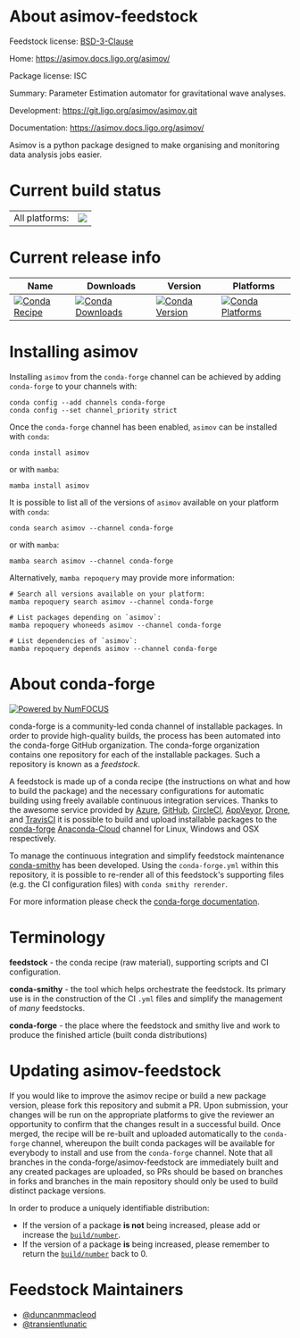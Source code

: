 About asimov-feedstock
======================

Feedstock license: [BSD-3-Clause](https://github.com/conda-forge/asimov-feedstock/blob/main/LICENSE.txt)

Home: https://asimov.docs.ligo.org/asimov/

Package license: ISC

Summary: Parameter Estimation automator for gravitational wave analyses.

Development: https://git.ligo.org/asimov/asimov.git

Documentation: https://asimov.docs.ligo.org/asimov/

Asimov is a python package designed to make organising and monitoring data analysis jobs easier.


Current build status
====================


<table><tr><td>All platforms:</td>
    <td>
      <a href="https://dev.azure.com/conda-forge/feedstock-builds/_build/latest?definitionId=18833&branchName=main">
        <img src="https://dev.azure.com/conda-forge/feedstock-builds/_apis/build/status/asimov-feedstock?branchName=main">
      </a>
    </td>
  </tr>
</table>

Current release info
====================

| Name | Downloads | Version | Platforms |
| --- | --- | --- | --- |
| [![Conda Recipe](https://img.shields.io/badge/recipe-asimov-green.svg)](https://anaconda.org/conda-forge/asimov) | [![Conda Downloads](https://img.shields.io/conda/dn/conda-forge/asimov.svg)](https://anaconda.org/conda-forge/asimov) | [![Conda Version](https://img.shields.io/conda/vn/conda-forge/asimov.svg)](https://anaconda.org/conda-forge/asimov) | [![Conda Platforms](https://img.shields.io/conda/pn/conda-forge/asimov.svg)](https://anaconda.org/conda-forge/asimov) |

Installing asimov
=================

Installing `asimov` from the `conda-forge` channel can be achieved by adding `conda-forge` to your channels with:

```
conda config --add channels conda-forge
conda config --set channel_priority strict
```

Once the `conda-forge` channel has been enabled, `asimov` can be installed with `conda`:

```
conda install asimov
```

or with `mamba`:

```
mamba install asimov
```

It is possible to list all of the versions of `asimov` available on your platform with `conda`:

```
conda search asimov --channel conda-forge
```

or with `mamba`:

```
mamba search asimov --channel conda-forge
```

Alternatively, `mamba repoquery` may provide more information:

```
# Search all versions available on your platform:
mamba repoquery search asimov --channel conda-forge

# List packages depending on `asimov`:
mamba repoquery whoneeds asimov --channel conda-forge

# List dependencies of `asimov`:
mamba repoquery depends asimov --channel conda-forge
```


About conda-forge
=================

[![Powered by
NumFOCUS](https://img.shields.io/badge/powered%20by-NumFOCUS-orange.svg?style=flat&colorA=E1523D&colorB=007D8A)](https://numfocus.org)

conda-forge is a community-led conda channel of installable packages.
In order to provide high-quality builds, the process has been automated into the
conda-forge GitHub organization. The conda-forge organization contains one repository
for each of the installable packages. Such a repository is known as a *feedstock*.

A feedstock is made up of a conda recipe (the instructions on what and how to build
the package) and the necessary configurations for automatic building using freely
available continuous integration services. Thanks to the awesome service provided by
[Azure](https://azure.microsoft.com/en-us/services/devops/), [GitHub](https://github.com/),
[CircleCI](https://circleci.com/), [AppVeyor](https://www.appveyor.com/),
[Drone](https://cloud.drone.io/welcome), and [TravisCI](https://travis-ci.com/)
it is possible to build and upload installable packages to the
[conda-forge](https://anaconda.org/conda-forge) [Anaconda-Cloud](https://anaconda.org/)
channel for Linux, Windows and OSX respectively.

To manage the continuous integration and simplify feedstock maintenance
[conda-smithy](https://github.com/conda-forge/conda-smithy) has been developed.
Using the ``conda-forge.yml`` within this repository, it is possible to re-render all of
this feedstock's supporting files (e.g. the CI configuration files) with ``conda smithy rerender``.

For more information please check the [conda-forge documentation](https://conda-forge.org/docs/).

Terminology
===========

**feedstock** - the conda recipe (raw material), supporting scripts and CI configuration.

**conda-smithy** - the tool which helps orchestrate the feedstock.
                   Its primary use is in the construction of the CI ``.yml`` files
                   and simplify the management of *many* feedstocks.

**conda-forge** - the place where the feedstock and smithy live and work to
                  produce the finished article (built conda distributions)


Updating asimov-feedstock
=========================

If you would like to improve the asimov recipe or build a new
package version, please fork this repository and submit a PR. Upon submission,
your changes will be run on the appropriate platforms to give the reviewer an
opportunity to confirm that the changes result in a successful build. Once
merged, the recipe will be re-built and uploaded automatically to the
`conda-forge` channel, whereupon the built conda packages will be available for
everybody to install and use from the `conda-forge` channel.
Note that all branches in the conda-forge/asimov-feedstock are
immediately built and any created packages are uploaded, so PRs should be based
on branches in forks and branches in the main repository should only be used to
build distinct package versions.

In order to produce a uniquely identifiable distribution:
 * If the version of a package **is not** being increased, please add or increase
   the [``build/number``](https://docs.conda.io/projects/conda-build/en/latest/resources/define-metadata.html#build-number-and-string).
 * If the version of a package **is** being increased, please remember to return
   the [``build/number``](https://docs.conda.io/projects/conda-build/en/latest/resources/define-metadata.html#build-number-and-string)
   back to 0.

Feedstock Maintainers
=====================

* [@duncanmmacleod](https://github.com/duncanmmacleod/)
* [@transientlunatic](https://github.com/transientlunatic/)

